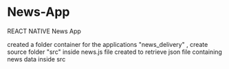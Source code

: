 # News-App
REACT NATIVE News App


created a folder container for the applications "news_delivery" , create source folder "src" inside
news.js file created to retrieve json file containing news data inside src

